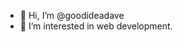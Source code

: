 - 👋 Hi, I’m @goodideadave
- 👀 I’m interested in web development.

<!---
goodideadave/goodideadave is a ✨ special ✨ repository because its `README.md` (this file) appears on your GitHub profile.
You can click the Preview link to take a look at your changes.
--->
